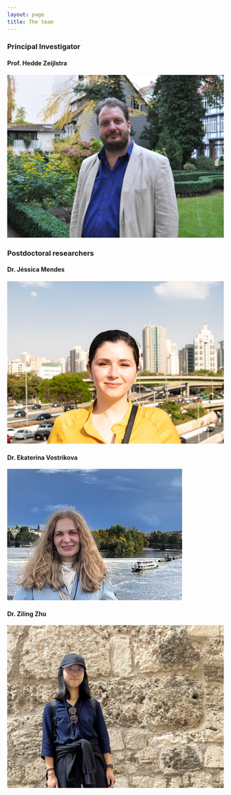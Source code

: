 ```yaml
---
layout: page
title: The team
---
```


### Principal Investigator

#### Prof. Hedde Zeijlstra

![image](/assets/img/hedde.jpg)  

### Postdoctoral researchers

#### Dr. Jéssica Mendes  

![image](/assets/img/jessica.JPG)  

#### Dr. Ekaterina Vostrikova  

![image](/assets/img/katia.PNG)  

#### Dr. Ziling Zhu  

![image](/assets/img/ziling.jpg)  
